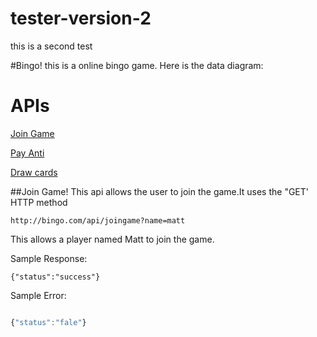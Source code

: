 # tester-version-2
this is a second test

#Bingo!
this is a online bingo game. Here is the data diagram:

# APIs 
[Join Game](README.md#join-game)

[Pay Anti](README.md#anti-up)

[Draw cards](README.md#draw-cards)

##Join Game!
This api allows the user to join the game.It uses the "GET' HTTP method

~~~http
http://bingo.com/api/joingame?name=matt
~~~

This allows a player named Matt to join the game.

Sample Response:
~~~javascrtip
{"status":"success"}
~~~

Sample Error:
~~~javascript

{"status":"fale"}
~~~

